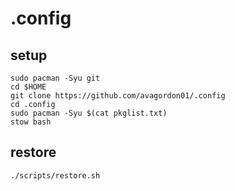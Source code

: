 # .config

## setup
```
sudo pacman -Syu git
cd $HOME
git clone https://github.com/avagordon01/.config
cd .config
sudo pacman -Syu $(cat pkglist.txt)
stow bash
```

## restore
```
./scripts/restore.sh
```
